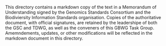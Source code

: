 This directory contains a markdown copy of the text in a Memorandum of Understanding signed by the Genomics Standards Consortium 
and the Biodiviersity Information Standards organisation. Copies of the authoritative document, with official signatures, are retained 
by the leadershipe of both the GSC and TDWG, as well as the conveners of this GBWG Task Group. Amemndements, updates, or other modifications 
will be reflected in the markdown document in this directory.
